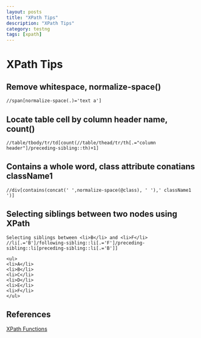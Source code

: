 ```yaml
---
layout: posts
title: "XPath Tips"
description: "XPath Tips"
category: testng
tags: [xpath]
---
```


# XPath Tips

## Remove whitespace, normalize-space()

```
//span[normalize-space(.)='text a']
```

## Locate table cell by column header name, count()

```
//table/tbody/tr/td[count(//table/thead/tr/th[.="column header"]/preceding-sibling::th)+1]
```

## Contains a whole word, class attribute conatians className1
```
//div[contains(concat(' ',normalize-space(@class), ' '),' className1 ')]
```

## Selecting siblings between two nodes using XPath
```
Selecting siblings between <li>B</li> and <li>F</li>
//li[.='B']/following-sibling::li[.='F']/preceding-sibling::li[preceding-sibling::li[.='B']]

<ul>
<li>A</li>
<li>B</li>
<li>C</li>
<li>D</li>
<li>E</li>
<li>F</li>
</ul>
```
## References
[XPath Functions](http://www.w3schools.com/xpath/xpath_functions.asp)


